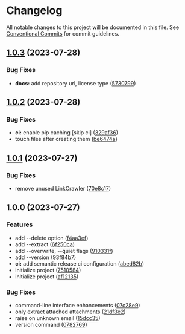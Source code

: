 # Changelog

All notable changes to this project will be documented in this file. See
[Conventional Commits](https://conventionalcommits.org) for commit guidelines.

## [1.0.3](https://github.com/mhsp/seppmail-converter/compare/v1.0.2...v1.0.3) (2023-07-28)


### Bug Fixes

* **docs:** add repository url, license type ([5730799](https://github.com/mhsp/seppmail-converter/commit/573079903509f7a59019f6328fe915729534f8c0))

## [1.0.2](https://github.com/mhsp/seppmail-converter/compare/v1.0.1...v1.0.2) (2023-07-28)


### Bug Fixes

* **ci:** enable pip caching [skip ci] ([329af36](https://github.com/mhsp/seppmail-converter/commit/329af362b1a18f31da786123f457f72b57b3a4c1))
* touch files after creating them ([be6474a](https://github.com/mhsp/seppmail-converter/commit/be6474a479cb956c493ff23f7e0f93b839307e11))

## [1.0.1](https://github.com/mhsp/seppmail-converter/compare/v1.0.0...v1.0.1) (2023-07-27)


### Bug Fixes

* remove unused LinkCrawler ([70e8c17](https://github.com/mhsp/seppmail-converter/commit/70e8c1731275f27bacb13985a60b4ffb9cf3b17b))

## 1.0.0 (2023-07-27)


### Features

* add --delete option ([f4aa3ef](https://github.com/mhsp/seppmail-converter/commit/f4aa3ef92cb4e9ac7bda37d2eb9a9fc7a1059eb1))
* add --extract ([6f250ca](https://github.com/mhsp/seppmail-converter/commit/6f250ca1cf007e1cc5b095b113e2e3bae63c8bb4))
* add --overwrite, --quiet flags ([910331f](https://github.com/mhsp/seppmail-converter/commit/910331f84a33943fe502dfb047210354bfcf4cf8))
* add --version ([93f84b7](https://github.com/mhsp/seppmail-converter/commit/93f84b7555cbfc403138387a34e7d6cc2e8f668b))
* **ci:** add semantic release ci configuration ([abed82b](https://github.com/mhsp/seppmail-converter/commit/abed82b9bd4be178c3e7e08b82bc13a916471aa9))
* initialize project ([7510584](https://github.com/mhsp/seppmail-converter/commit/75105845b2b8e67ec3e6c0d774dcdc8699900fd1))
* initialize project ([af12135](https://github.com/mhsp/seppmail-converter/commit/af121358cec2bff262616df21b2ed0675362283a))


### Bug Fixes

* command-line interface enhancements ([07c28e9](https://github.com/mhsp/seppmail-converter/commit/07c28e9c36282aea47fc2f736b236f8c2624135a))
* only extract attached attachments ([21df3e2](https://github.com/mhsp/seppmail-converter/commit/21df3e28a2a4c8c14c2d631ace847b6c2144358a))
* raise on unknown email ([15dcc35](https://github.com/mhsp/seppmail-converter/commit/15dcc3530d44507f322b16d161027d24f098959b))
* version command ([0782769](https://github.com/mhsp/seppmail-converter/commit/07827695630513f93ade97a651572d33cf07f8ae))
